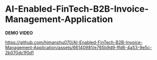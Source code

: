# AI-Enabled-FinTech-B2B-Invoice-Management-Application
**DEMO VIDEO**

https://github.com/himanshu070/AI-Enabled-FinTech-B2B-Invoice-Management-Application/assets/66140981/e765b9d9-ffd6-4a53-9e5c-2b070dc1f0d1

